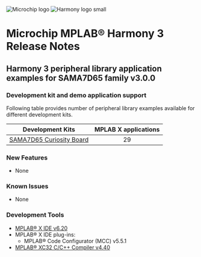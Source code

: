 ﻿![Microchip logo](https://raw.githubusercontent.com/wiki/Microchip-MPLAB-Harmony/Microchip-MPLAB-Harmony.github.io/images/microchip_logo.png)
![Harmony logo small](https://raw.githubusercontent.com/wiki/Microchip-MPLAB-Harmony/Microchip-MPLAB-Harmony.github.io/images/microchip_mplab_harmony_logo_small.png)

# Microchip MPLAB® Harmony 3 Release Notes

## Harmony 3 peripheral library application examples for SAMA7D65 family  v3.0.0

### Development kit and demo application support

Following table provides number of peripheral library examples available for different development kits.

| Development Kits  | MPLAB X applications |
|:-----------------:|:-------------------:|
| [SAMA7D65 Curiosity Board](https://www.microchip.com/en-us/development-tool/EA89C15A) | 29 |

### New Features

- None

### Known Issues

- None

### Development Tools

- [MPLAB® X IDE v6.20](https://www.microchip.com/mplab/mplab-x-ide)
- MPLAB® X IDE plug-ins:
  - MPLAB® Code Configurator (MCC) v5.5.1
- [MPLAB® XC32 C/C++ Compiler v4.40](https://www.microchip.com/mplab/compilers)

